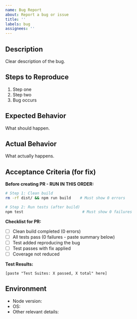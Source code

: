 ```yaml
---
name: Bug Report
about: Report a bug or issue
title: ''
labels: bug
assignees: ''
---
```


## Description
Clear description of the bug.

## Steps to Reproduce
1. Step one
2. Step two
3. Bug occurs

## Expected Behavior
What should happen.

## Actual Behavior
What actually happens.

## Acceptance Criteria (for fix)

**Before creating PR - RUN IN THIS ORDER:**

```bash
# Step 1: Clean build
rm -rf dist/ && npm run build    # Must show 0 errors

# Step 2: Run tests (after build)
npm test                          # Must show 0 failures
```

**Checklist for PR:**
- [ ] Clean build completed (0 errors)
- [ ] All tests pass (0 failures - paste summary below)
- [ ] Test added reproducing the bug
- [ ] Test passes with fix applied
- [ ] Coverage not reduced

**Test Results:**
```
[paste "Test Suites: X passed, X total" here]
```

## Environment
- Node version:
- OS:
- Other relevant details:
